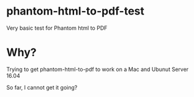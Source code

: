# phantom-html-to-pdf-test

Very basic test for Phantom html to PDF

# Why?

Trying to get phantom-html-to-pdf to work on a Mac and Ubunut Server 16.04

So far, I cannot get it going?
